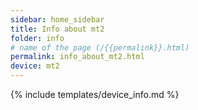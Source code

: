 ```yaml
---
sidebar: home_sidebar
title: Info about mt2
folder: info
# name of the page (/{{permalink}}.html)
permalink: info_about_mt2.html
device: mt2
---
```

{% include templates/device_info.md %}
